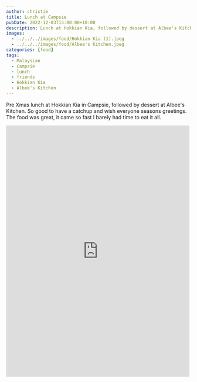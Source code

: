 ```yaml
---
author: christie
title: Lunch at Campsie
pubDate: 2022-12-03T13:00:00+10:00
description: Lunch at Hokkian Kia, followed by dessert at Albee's Kitchen
images:
  - ../../../images/food/Hokkian Kia (1).jpeg
  - ../../../images/food/Albee's Kitchen.jpeg
categories: [food]
tags:
  - Malaysian
  - Campsie
  - lunch
  - friends
  - Hokkian Kia
  - Albee's Kitchen
---
```


Pre Xmas lunch at Hokkian Kia in Campsie, followed by dessert at Albee's Kitchen. So good to have a catchup and wish everyone seasons greetings. The food was great, it came so fast I barely had time to eat it all.

<iframe src="https://www.facebook.com/plugins/post.php?href=https%3A%2F%2Fwww.facebook.com%2Fchris1.tham%2Fposts%2Fpfbid02A3D27YCgun5cYXcWmyyN9cqezu2qRcc1ScBPQrk5AZc6GJADbheSR8bU8xxr17i8l&show_text=true&width=500" width="500" height="684" style="border:none;overflow:hidden" scrolling="no" frameborder="0" allowfullscreen="true" allow="autoplay; clipboard-write; encrypted-media; picture-in-picture; web-share"></iframe>
